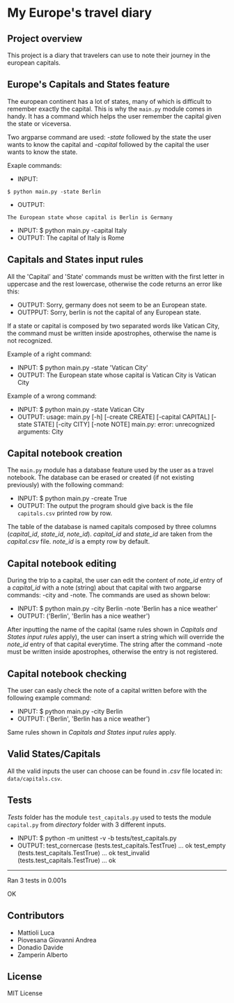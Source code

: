 # My Europe's travel diary

## Project overview

This project is a diary that travelers can use to note their journey in the european capitals.

## Europe's Capitals and States feature
The european continent has a lot of states, many of which is difficult to remember exactly the capital. This is why the ```main.py``` module comes in handy. It has a command which helps the user remember the capital given the state or viceversa. 

Two argparse command are used: *-state* followed by the state the user wants to know the capital and *-capital* followed by the capital the user wants to know the state.

Exaple commands: 
* INPUT:
```
$ python main.py -state Berlin 
```
* OUTPUT: 
```
The European state whose capital is Berlin is Germany
```

* INPUT: $ python main.py -capital Italy
* OUTPUT: The capital of Italy is Rome

## Capitals and States input rules
All the 'Capital' and 'State' commands must be written with the first letter in uppercase and the rest lowercase, otherwise the code returns an error like this:
* OUTPUT: Sorry, germany does not seem to be an European state.
* OUTPPUT: Sorry, berlin is not the capital of any European state.

If a state or capital is composed by two separated words like Vatican City, the command must be written inside apostrophes, otherwise the name is not recognized.

Example of a right command:
* INPUT: $ python main.py -state 'Vatican City'
* OUTPUT: The European state whose capital is Vatican City is Vatican City

Example of a wrong command:
* INPUT: $ python main.py -state Vatican City
* OUTPUT: usage: main.py [-h] [-create CREATE] [-capital CAPITAL] [-state STATE]
                [-city CITY] [-note NOTE]
main.py: error: unrecognized arguments: City

## Capital notebook creation
The ```main.py``` module has a database feature used by the user as a travel notebook. The database can be erased or created (if not existing previously) with the following command:
* INPUT: $ python main.py -create True
* OUTPUT: The output the program should give back is the file ```capitals.csv``` printed row by row.

The table of the database is named capitals composed by three columns (_capital_id_, _state_id_, _note_id_). _capital_id_ and _state_id_ are taken from the _capital.csv_ file. _note_id_ is a empty row by default.

## Capital notebook editing
During the trip to a capital, the user can edit the content of _note_id_ entry of a _capital_id_ with a note (string) about that capital with two argparse commands: -city and -note. The commands are used as shown below:
* INPUT: $ python main.py -city Berlin -note 'Berlin has a nice weather'
* OUTPUT: ('Berlin', 'Berlin has a nice weather')

After inputting the name of the capital (same rules shown in _Capitals and States input rules_ apply), the user can insert a string which will override the _note_id_ entry of that capital everytime. The string after the command -note must be written inside apostrophes, otherwise the entry is not registered.

## Capital notebook checking
The user can easly check the note of a capital written before with the following example command:

* INPUT: $ python main.py -city Berlin
* OUTPUT: ('Berlin', 'Berlin has a nice weather')

Same rules shown in _Capitals and States input rules_ apply.

## Valid States/Capitals

All the valid inputs the user can choose can be found in _.csv_ file located in: ```data/capitals.csv```.

## Tests
*Tests* folder has the module ```test_capitals.py``` used to tests the module ```capital.py``` from *directory* folder with 3 different inputs.

* INPUT: $ python -m unittest -v -b tests/test_capitals.py
* OUTPUT:
test_cornercase (tests.test_capitals.TestTrue) ... ok
test_empty (tests.test_capitals.TestTrue) ... ok
test_invalid (tests.test_capitals.TestTrue) ... ok

----------------------------------------------------------------------
Ran 3 tests in 0.001s

OK

## Contributors

* Mattioli Luca
* Piovesana Giovanni Andrea
* Donadio Davide
* Zamperin Alberto

## License

MIT License

